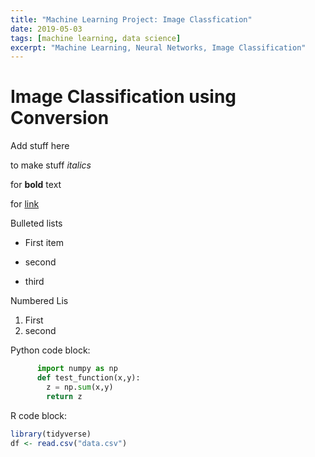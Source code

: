 ```yaml
---
title: "Machine Learning Project: Image Classfication"
date: 2019-05-03
tags: [machine learning, data science]
excerpt: "Machine Learning, Neural Networks, Image Classification"
---
```


# Image Classification using Conversion

Add stuff here

to make stuff *italics*

for **bold** text

for [link](https://github.com/RohanRanshinge)


Bulleted lists
* First item
+ second
- third

Numbered Lis
1. First
2. second

Python code block:
``` python
      import numpy as np
      def test_function(x,y):
        z = np.sum(x,y)
        return z
```

R code block:
```r
library(tidyverse)
df <- read.csv("data.csv")
